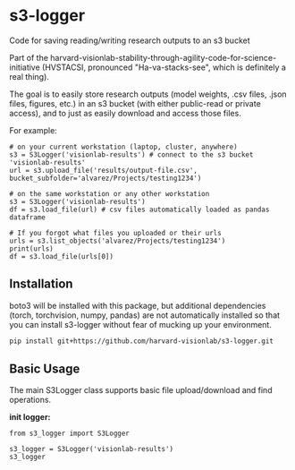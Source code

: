 # s3-logger
Code for saving reading/writing research outputs to an s3 bucket

Part of the harvard-visionlab-stability-through-agility-code-for-science-initiative (HVSTACSI, pronounced "Ha-va-stacks-see", which is definitely a real thing).

The goal is to easily store research outputs (model weights, .csv files, .json files, figures, etc.) in an s3 bucket (with either public-read or private access), and to just as easily download and access those files.

For example:
```
# on your current workstation (laptop, cluster, anywhere)
s3 = S3Logger('visionlab-results') # connect to the s3 bucket 'visionlab-results'
url = s3.upload_file('results/output-file.csv', bucket_subfolder='alvarez/Projects/testing1234') 

# on the same workstation or any other workstation
s3 = S3Logger('visionlab-results')
df = s3.load_file(url) # csv files automatically loaded as pandas dataframe

# If you forgot what files you uploaded or their urls
urls = s3.list_objects('alvarez/Projects/testing1234')
print(urls) 
df = s3.load_file(urls[0])
```

## Installation

boto3 will be installed with this package, but additional dependencies (torch, torchvision, numpy, pandas) are not automatically installed so that you can install s3-logger without fear of mucking up your environment.

```bash
pip install git+https://github.com/harvard-visionlab/s3-logger.git
```

## Basic Usage

The main S3Logger class supports basic file upload/download and find operations.

**init logger:**
```
from s3_logger import S3Logger

s3_logger = S3Logger('visionlab-results')
s3_logger
```
